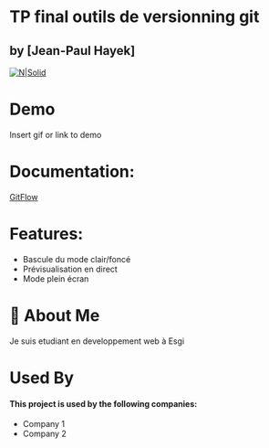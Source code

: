 # TP final outils de versionning git
## by [Jean-Paul Hayek]

[![N|Solid](https://cldup.com/dTxpPi9lDf.thumb.png)](https://github.com/jphayek)

# Demo
Insert gif or link to demo

# Documentation:
[GitFlow](https://www.atlassian.com/git/tutorials/comparing-workflows/gitflow-workflow)


# Features:
- Bascule du mode clair/foncé
- Prévisualisation en direct
- Mode plein écran
# 🚀 About Me
Je suis etudiant en developpement web à Esgi

# Used By
#### This project is used by the following companies:

- Company 1
- Company 2
